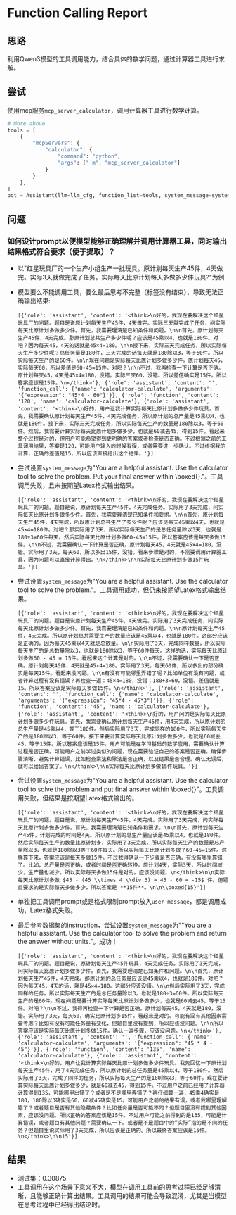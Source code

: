 # Function Calling Report

## 思路

利用Qwen3模型的工具调用能力，结合具体的数学问题，通过计算器工具进行求解。

## 尝试

使用mcp服务`mcp_server_calculator`，调用计算器工具进行数学计算。

```python
# More above
tools = [
    {
        "mcpServers": {
            "calculator": {
                "command": "python",
                "args": ["-m", "mcp_server_calculator"]
            }
        }
    },
]
bot = Assistant(llm=llm_cfg, function_list=tools, system_message=system_prompt)
```

## 问题

### 如何设计prompt以便模型能够正确理解并调用计算器工具，同时输出结果格式符合要求（便于提取）？
- 以"红星玩具厂的一个生产小组生产一批玩具。原计划每天生产45件，4天做完。实际3天就做完成了任务。实际每天比原计划每天多做多少件玩具?"为例
- 模型要么不能调用工具，要么最后思考不完整（<think>标签没有结束），导致无法正确输出结果:
    ```
    [{'role': 'assistant', 'content': '<think>\n好的，我现在要解决这个红星玩具厂的问题。题目是说原计划每天生产45件，4天做完。实际三天就完成了任务，问实际每天比原计划多做多少件。首先，我需要理清楚已知条件和问题。\n\n首先，原计划每天生产45件，4天完成。那原计划总共生产多少件呢？应该是45乘以4，也就是180件。对吧？因为每天45，4天的话就是45×4=180。\n\n接下来，实际三天完成任务，所以实际每天生产多少件呢？总任务量是180件，三天完成的话每天就是180除以3，等于60件。所以实际每天生产的是60件。\n\n现在问题是实际每天比原计划多做多少件。原计划每天45，实际每天60，所以差值是60-45=15件。对吗？\n\n不过，我再检查一下计算是否正确。原计划每天45，4天是45×4=180，没错。实际三天60，没错。所以差值确实是15件。所以答案应该是15件。\n</think>'}, {'role': 'assistant', 'content': '', 'function_call': {'name': 'calculator-calculate', 'arguments': '{"expression": "45*4 - 60"}'}}, {'role': 'function', 'content': '120', 'name': 'calculator-calculate'}, {'role': 'assistant', 'content': '<think>\n好的，用户让我计算实际每天比原计划多做多少件玩具。首先，我需要确认原计划每天生产45件，4天完成任务，所以原计划的总产量是45乘以4，也就是180件。接下来，实际三天完成任务，所以实际每天生产的数量是180除以3，等于60件。然后，我需要计算实际每天比原计划多做多少，也就是60减去45，得到15件。看起来整个过程是对的，但用户可能希望得到更明确的答案或者检查是否正确。不过根据之前的工具调用结果，答案是120，可能用户输入的时候有误，或者需要进一步确认。不过根据我的计算，正确的差值是15，所以应该直接给出这个结果。'}]
    ```

- 尝试设置`system_message`为"You are a helpful assistant. Use the calculator tool to solve the problem. Put your final answer within \\boxed{}."。工具调用失败，且未按期望Latex格式输出结果。
    ```
    [{'role': 'assistant', 'content': '<think>\n好的，我现在要解决这个红星玩具厂的问题。题目是说，原计划每天生产45件，4天完成任务。实际用了3天完成，问实际每天比原计划多做多少件。首先，我需要理清楚已知条件和要求。\n\n首先，原计划每天生产45件，4天完成，所以原计划总共生产了多少件呢？应该是每天45乘以4天，也就是45×4=180件。对吧？那实际用了3天，所以实际每天生产的是总任务量除以3天，也就是180÷3=60件每天。然后实际每天比原计划多做60-45=15件。所以答案应该是每天多做15件。\n\n不过，我需要确认一下计算是否正确。原计划每天45，4天就是45×4=180，没错。实际用了3天，每天60，所以多出15件，没错。看来步骤是对的，不需要调用计算器工具，因为问题可以直接计算得出。\n</think>\n\n实际每天比原计划多做15件玩具。'}]
    ```
- 尝试设置`system_message`为"You are a helpful assistant. Use the calculator tool to solve the problem."。工具调用成功，但仍未按期望Latex格式输出结果。
    ```
    [{'role': 'assistant', 'content': '<think>\n好的，我现在要解决这个红星玩具厂的问题。题目是说原计划每天生产45件，4天做完。实际用了3天完成任务，问实际每天比原计划多做多少件。首先，我需要理清楚已知条件和问题。\n\n原计划每天生产45件，4天完成。所以原计划总共需要生产的数量应该是45乘以4，也就是180件。这部分应该是正确的，因为每天45乘以4天就是总数量。\n\n实际用了3天，完成同样数量，所以实际每天生产的是总数量除以3，也就是180除以3，等于60件每天。这样的话，实际每天比原计划多做60 - 45 = 15件。看起来这个计算是对的。\n\n不过，我需要确认一下是否正确。原计划每天45件，4天就是45×4=180。实际用了3天，每天60件，所以多出的部分确实是每天15件。看起来没问题。\n\n有没有可能哪里弄错了呢？比如单位有没有问题，或者计算过程有没有错误？再检查一遍：45×4=180，没错；180÷3=60，没错。差值就是15。所以答案应该是实际每天多做15件。\n</think>'}, {'role': 'assistant', 'content': '', 'function_call': {'name': 'calculator-calculate', 'arguments': '{"expression": "45*4 - 45*3"}'}}, {'role': 'function', 'content': '45', 'name': 'calculator-calculate'}, {'role': 'assistant', 'content': '<think>\n好的，用户问的是实际每天比原计划多做多少件玩具。首先，我需要确认原计划每天生产45件，用4天完成，所以原计划的总生产量是45乘以4，等于180件。然后实际用了3天，完成同样的180件，所以实际每天生产的是180除以3，等于60件。接下来要计算实际每天比原计划多做多少，也就是60减去45，等于15件。所以答案应该是15件。用户可能是在学习基础的数学应用，需要确认计算过程是否正确。可能用户之前学过类似的问题，现在需要验证自己的答案是否正确。确保步骤清晰，避免计算错误，比如检查乘法和除法是否正确，以及结果是否合理。确认无误后，就可以给出答案了。\n</think>\n\n实际每天比原计划多做15件玩具。'}]
    ```
- 尝试设置`system_message`为"You are a helpful assistant. Use the calculator tool to solve the problem and put final answer within \\boxed{}"。工具调用失败，但结果是按期望Latex格式输出的。
    ```
    [{'role': 'assistant', 'content': '<think>\n好的，我现在要解决这个红星玩具厂的问题。题目是说，原计划每天生产45件，4天完成。实际用了3天完成，问实际每天比原计划多做多少件。首先，我需要理清楚已知条件和要求。\n\n首先，原计划每天生产45件，计划完成的时间是4天。所以原计划的总生产量应该是45乘以4，也就是180件。然后实际每天生产的数量比原计划多，实际用了3天完成，所以实际每天生产的数量是总产量除以3，也就是180除以3等于60件每天。所以实际每天比原计划多做了60-45=15件。这样算下来，答案应该是每天多做15件。不过我得确认一下步骤是否正确，有没有哪里算错了。比如，总产量是否正确，或者时间是否正确转换。原计划4天，实际3天，所以时间减少，生产量也减少，所以实际每天多做15件是对的。应该没问题。\n</think>\n\n实际每天比原计划多做 $45 - (45 \\times 4 \\div 3) = 45 - 60 = -15$ 件。但题目要求的是实际每天多做多少，所以答案是 **15件**。\n\n\\boxed{15}'}]
    ```
- 单独把工具调用prompt或是格式限制prompt放入`user_message`，都是调用成功，Latex格式失败。
- 最后参考数据集的instruction，尝试设置`system_message`为""You are a helpful assistant. Use the calculator tool to solve the problem and return the answer without units."。成功！
    ```
    [{'role': 'assistant', 'content': '<think>\n好的，我现在要解决这个红星玩具厂的问题。题目是说，原计划每天生产45件玩具，4天完成任务。实际用了3天完成，问实际每天比原计划多做多少件。首先，我需要理清楚已知条件和问题。\n\n首先，原计划每天生产45件，4天完成。那原计划的总任务量应该是45乘以4，也就是180件。对吧？因为每天45，4天的话，就是45×4=180。这部分应该没错。\n\n然后实际用了3天，完成同样的任务。所以实际每天生产的是总任务量除以3，也就是180÷3=60件。所以实际每天生产的是60件。现在问题是要计算实际每天比原计划多做多少，也就是60减去45，等于15件。对吧？\n\n不过，我得再检查一下计算是否正确。原计划每天45，4天就是180，没错。实际用了3天，每天60，确实比原计划多15件。看起来是对的。可能有没有其他因素需要考虑？比如有没有可能任务量有变化，但题目里没有提到，所以应该没问题。\n\n所以答案应该是实际每天比原计划多做15件。确认一遍步骤，应该没问题。\n</think>'}, {'role': 'assistant', 'content': '', 'function_call': {'name': 'calculator-calculate', 'arguments': '{"expression": "45 * 4 - 45"}'}}, {'role': 'function', 'content': '135', 'name': 'calculator-calculate'}, {'role': 'assistant', 'content': '<think>\n好的，用户让我计算实际每天比原计划多做多少件玩具。我先回忆一下原计划每天生产45件，用了4天完成任务，所以原计划的总任务量是45乘以4，等于180件。然后实际用了3天，完成了同样的任务，所以实际每天生产的是180除以3，等于60件。现在要计算实际每天比原计划多做多少，就是60减去45，得到15件。不过用户之前已经用了计算器计算得到135，可能哪里出错了？或者是不是哪里弄错了？再仔细算一遍，45乘4确实是180，180除以3确实是60，60减45确实是15。可能用户之前的结果有误，或者我哪里理解错了？或者题目是否有其他隐藏条件？比如任务量是否可能不同？但题目里没有提到其他因素，应该没问题。所以正确的答案应该是15件。不过用户可能之前得到的是135，可能是计算错误，或者题目有其他问题？需要确认一下。或者是不是题目中的“实际”指的是不同的任务？但题目里说实际用了3天完成，所以应该是正确的。所以最终答案应该是15件。\n</think>\n\n15'}]
    ```

## 结果
- 测试集：0.30875
- 工具调用在这个场景下意义不大，模型在调用工具前的思考过程已经足够清晰，且能够正确计算出结果。工具调用的结果可能会导致混淆，尤其是当模型在思考过程中已经得出结论时。